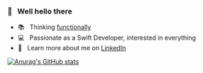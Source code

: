 ### 👋 &nbsp; Well hello there

- 📚 &nbsp; Thinking [functionally](https://en.wikipedia.org/wiki/Functional_programming)
- 💻 &nbsp; Passionate as a Swift Developer, interested in everything
- 📝 &nbsp; Learn more about me on [LinkedIn](https://www.linkedin.com/in/ethan-pippin-b0754a164/)

[![Anurag's GitHub stats](https://github-readme-stats.vercel.app/api?username=LePips&hide=stars&count_private=true&include_all_commits=true&bg_color=111112&title_color=32ade6&text_color=c9d1d9&border_color=c9d1d9)](https://github.com/anuraghazra/github-readme-stats)
